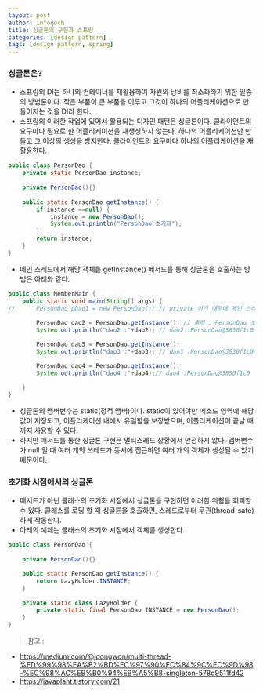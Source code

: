 ```yaml
---
layout: post
author: infoqoch
title: 싱글톤의 구현과 스프링
categories: [design pattern]
tags: [design pattern, spring]
---
```


### 싱글톤은?
- 스프링의 DI는 하나의 컨테이너를 재활용하여 자원의 낭비를 최소화하기 위한 일종의 방법론이다. 작은 부품이 큰 부품을 이루고 그것이 하나의 어플리케이션으로 만들어지는 것을 DI라 한다. 
- 스프링의 이러한 작업에 있어서 활용되는 디자인 패턴은 싱글톤이다. 클라이언트의 요구마다 필요로 한 어플리케이션을 재생성하지 않는다. 하나의 어플리케이션만 만들고 그 이상의 생성을 방지한다. 클라이언트의 요구마다 하나의 어플리케이션을 재활용한다.
  
```java
public class PersonDao {
	private static PersonDao instance;
    
	private PersonDao(){}
    
	public static PersonDao getInstance() {
		if(instance ==null) {
			instance = new PersonDao();
            System.out.println("PersonDao 초기화");
        }
		return instance;		
	}
}
```

- 메인 스레드에서 해당 객체를 getInstance() 메서드를 통해 싱글톤을 호출하는 방법은 아래와 같다. 

```java
public class MemberMain {
	public static void main(String[] args) {
//		PersonDao pDao1 = new PersonDao(); // private 이기 때문에 메인 스레드에서 해당 클래스를 찾을 수 없음. 컴파일 오류 발생. 
	
		PersonDao dao2 = PersonDao.getInstance(); // 출력 : PersonDao 초기화
		System.out.println("dao2 :"+dao2); // dao2 :PersonDao@3830f1c0

		PersonDao dao3 = PersonDao.getInstance();
		System.out.println("dao3 :"+dao3); // dao3 :PersonDao@3830f1c0

		PersonDao dao4 = PersonDao.getInstance();
		System.out.println("dao4 :"+dao4);// dao4 :PersonDao@3830f1c0
 
	}
}
```

- 싱글톤의 맴버변수는 static(정적 맴버)이다. static이 있어야만 메소드 영역에 해당 값이 저장되고, 어플리케이션 내에서 유일함을 보장받으며, 어플리케이션이 끝날 때까지 사용할 수 있다.
- 하지만 매서드를 통한 싱글톤 구현은 멀티스레드 상황에서 안전하지 않다. 맴버변수가 null 일 때 여러 개의 쓰레드가 동시에 접근하면 여러 개의 객체가 생성될 수 있기 때문이다.

### 초기화 시점에서의 싱글톤
- 메서드가 아닌 클래스의 초기화 시점에서 싱글톤을 구현하면 이러한 위험을 회피할 수 있다. 클래스를 로딩 할 때 싱글톤을 호출하면, 스레드로부터 무관(thread-safe)하게 작동한다. 
- 아래의 예제는 클래스의 초기화 시점에서 객체를 생성한다. 
  
```java
public class PersonDao {
	
	private PersonDao(){}

	public static PersonDao getInstance() {
		return LazyHolder.INSTANCE; 
	}
	
	private static class LazyHolder {
		private static final PersonDao INSTANCE = new PersonDao(); 
	}
}
```
  
> 참고 : 
- https://medium.com/@joongwon/multi-thread-%ED%99%98%EA%B2%BD%EC%97%90%EC%84%9C%EC%9D%98-%EC%98%AC%EB%B0%94%EB%A5%B8-singleton-578d9511fd42
- https://javaplant.tistory.com/21